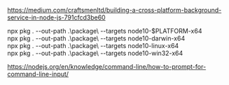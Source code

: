 https://medium.com/craftsmenltd/building-a-cross-platform-background-service-in-node-js-791cfcd3be60


npx pkg . --out-path .\package\ --targets node10-$PLATFORM-x64  
npx pkg . --out-path .\package\ --targets node10-darwin-x64  
npx pkg . --out-path .\package\ --targets node10-linux-x64  
npx pkg . --out-path .\package\ --targets node10-win32-x64  


https://nodejs.org/en/knowledge/command-line/how-to-prompt-for-command-line-input/
